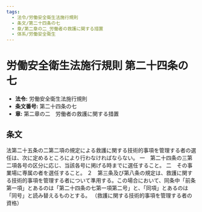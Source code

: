 ```yaml
---
tags:
  - 法令/労働安全衛生法施行規則
  - 条文/第二十四条の七
  - 章/第二章の二_労働者の救護に関する措置
  - 体系/労働安全衛生
---
```

# 労働安全衛生法施行規則 第二十四条の七

- **法令:** 労働安全衛生法施行規則
- **条文番号:** 第二十四条の七
- **章:** 第二章の二　労働者の救護に関する措置

## 条文
法第二十五条の二第二項の規定による救護に関する技術的事項を管理する者の選任は、次に定めるところにより行わなければならない。
一　第二十四条の三第二項各号の区分に応じ、当該各号に掲げる時までに選任すること。
二　その事業場に専属の者を選任すること。
２　第三条及び第八条の規定は、救護に関する技術的事項を管理する者について準用する。この場合において、同条中「前条第一項」とあるのは「第二十四条の七第一項第二号」と、「同項」とあるのは「同号」と読み替えるものとする。
（救護に関する技術的事項を管理する者の資格）

